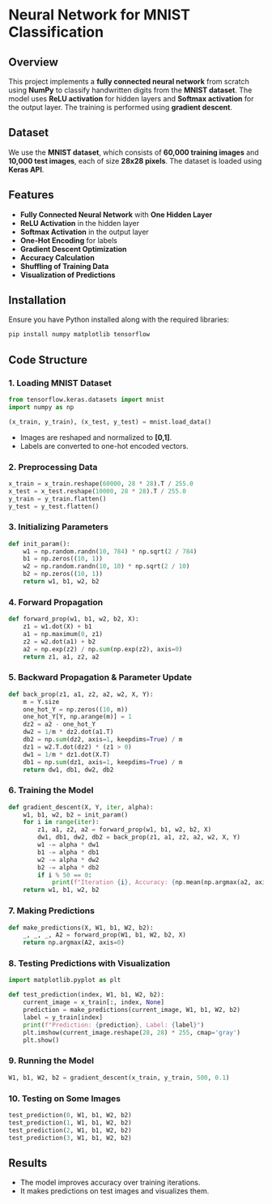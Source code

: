 # Neural Network for MNIST Classification

## Overview
This project implements a **fully connected neural network** from scratch using **NumPy** to classify handwritten digits from the **MNIST dataset**. The model uses **ReLU activation** for hidden layers and **Softmax activation** for the output layer. The training is performed using **gradient descent**.

## Dataset
We use the **MNIST dataset**, which consists of **60,000 training images** and **10,000 test images**, each of size **28x28 pixels**. The dataset is loaded using **Keras API**.

## Features
- **Fully Connected Neural Network** with **One Hidden Layer**
- **ReLU Activation** in the hidden layer
- **Softmax Activation** in the output layer
- **One-Hot Encoding** for labels
- **Gradient Descent Optimization**
- **Accuracy Calculation**
- **Shuffling of Training Data**
- **Visualization of Predictions**

## Installation
Ensure you have Python installed along with the required libraries:
```sh
pip install numpy matplotlib tensorflow
```

## Code Structure
### 1. **Loading MNIST Dataset**
```python
from tensorflow.keras.datasets import mnist
import numpy as np

(x_train, y_train), (x_test, y_test) = mnist.load_data()
```
- Images are reshaped and normalized to **[0,1]**.
- Labels are converted to one-hot encoded vectors.

### 2. **Preprocessing Data**
```python
x_train = x_train.reshape(60000, 28 * 28).T / 255.0
x_test = x_test.reshape(10000, 28 * 28).T / 255.0
y_train = y_train.flatten()
y_test = y_test.flatten()
```

### 3. **Initializing Parameters**
```python
def init_param():
    w1 = np.random.randn(10, 784) * np.sqrt(2 / 784)
    b1 = np.zeros((10, 1))
    w2 = np.random.randn(10, 10) * np.sqrt(2 / 10)
    b2 = np.zeros((10, 1))
    return w1, b1, w2, b2
```

### 4. **Forward Propagation**
```python
def forward_prop(w1, b1, w2, b2, X):
    z1 = w1.dot(X) + b1
    a1 = np.maximum(0, z1)
    z2 = w2.dot(a1) + b2
    a2 = np.exp(z2) / np.sum(np.exp(z2), axis=0)
    return z1, a1, z2, a2
```

### 5. **Backward Propagation & Parameter Update**
```python
def back_prop(z1, a1, z2, a2, w2, X, Y):
    m = Y.size
    one_hot_Y = np.zeros((10, m))
    one_hot_Y[Y, np.arange(m)] = 1
    dz2 = a2 - one_hot_Y
    dw2 = 1/m * dz2.dot(a1.T)
    db2 = np.sum(dz2, axis=1, keepdims=True) / m
    dz1 = w2.T.dot(dz2) * (z1 > 0)
    dw1 = 1/m * dz1.dot(X.T)
    db1 = np.sum(dz1, axis=1, keepdims=True) / m
    return dw1, db1, dw2, db2
```

### 6. **Training the Model**
```python
def gradient_descent(X, Y, iter, alpha):
    w1, b1, w2, b2 = init_param()
    for i in range(iter):
        z1, a1, z2, a2 = forward_prop(w1, b1, w2, b2, X)
        dw1, db1, dw2, db2 = back_prop(z1, a1, z2, a2, w2, X, Y)
        w1 -= alpha * dw1
        b1 -= alpha * db1
        w2 -= alpha * dw2
        b2 -= alpha * db2
        if i % 50 == 0:
            print(f"Iteration {i}, Accuracy: {np.mean(np.argmax(a2, axis=0) == Y)}")
    return w1, b1, w2, b2
```

### 7. **Making Predictions**
```python
def make_predictions(X, W1, b1, W2, b2):
    _, _, _, A2 = forward_prop(W1, b1, W2, b2, X)
    return np.argmax(A2, axis=0)
```

### 8. **Testing Predictions with Visualization**
```python
import matplotlib.pyplot as plt

def test_prediction(index, W1, b1, W2, b2):
    current_image = x_train[:, index, None]
    prediction = make_predictions(current_image, W1, b1, W2, b2)
    label = y_train[index]
    print(f"Prediction: {prediction}, Label: {label}")
    plt.imshow(current_image.reshape(28, 28) * 255, cmap='gray')
    plt.show()
```

### 9. **Running the Model**
```python
W1, b1, W2, b2 = gradient_descent(x_train, y_train, 500, 0.1)
```

### 10. **Testing on Some Images**
```python
test_prediction(0, W1, b1, W2, b2)
test_prediction(1, W1, b1, W2, b2)
test_prediction(2, W1, b1, W2, b2)
test_prediction(3, W1, b1, W2, b2)
```

## Results
- The model improves accuracy over training iterations.
- It makes predictions on test images and visualizes them.
